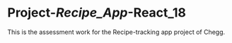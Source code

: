 # Project-_Recipe_App_-React_18
This is the assessment work for the Recipe-tracking app project of Chegg.
